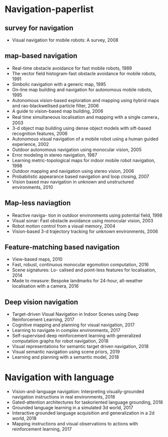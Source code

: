 # Navigation-paperlist

## survey for navigation
- Visual navigation for mobile robots: A survey, 2008

## map-based navigation
- Real-time obstacle avoidance for fast mobile robots, 1989
- The vector field histogram-fast obstacle avoidance for mobile robots, 1991
- Simbolic navigation with a generic map, 1995
- On-line map building and navigation for autonomous mobile robots, 1995
- Autonomous vision-based exploration and mapping using hybrid maps and rao-blackwellised particle filter, 2006
- A guide to vision-based map building, 2006
- Real time simultaneous localisation and mapping with a single camera， 2003
- 3-d object map building using dense object models with sift-based recognition features, 2006
- Autonomous visual navigation of a mobile robot using a human guided experience, 2002
- Outdoor autonomous navigation using monocular vision, 2005
- Error modeling in stereo navigation, 1987
- Learning metric-topological maps for indoor mobile robot navigation, 1998
- Outdoor mapping and navigation using stereo vision, 2006
- Probabilistic appearance based navigation and loop closing, 2007
- Vision based mav navigation in unknown and unstructured environments, 2010

## Map-less naviagtion
- Reactive naviga- tion in outdoor environments using potential field, 1998
- Visual sonar: Fast obstacle avoidance using monocular vision, 2003
- Robot motion control from a visual memory, 2004
- Vision-based 3-d trajectory tracking for unknown environments, 2006

## Feature-matching based navigation
- View-based maps, 2010
- Fast, robust, continuous monocular egomotion computation, 2016
- Scene signatures: Lo- calised and point-less features for localisation, 2014
- Made to measure: Bespoke landmarks for 24-hour, all-weather localisation with a camera, 2016

## Deep vision navigation
- Target-driven Visual Navigation in Indoor Scenes using Deep Reinforcement Learning, 2017
- Cognitive mapping and planning for visual navigation, 2017
- Learning to navigate in complex environments, 2017 
- Self-supervised deep reinforcement learning with generalized computation graphs for robot navigation, 2018
- Visual representations for semantic target driven navigation, 2018
- Visual semantic navigation using scene priors, 2019
- Learning and planning with a semantic model, 2018

# Navigation with language
- Vision-and-language navigation: Interpreting visually-grounded navigation instructions in real environments, 2018
- Gated-attention architectures for taskoriented language grounding, 2018
- Grounded language learning in a simulated 3d world, 2017
- Interactive grounded language acquisition and generalization in a 2d world, 2018
- Mapping instructions and visual observations to actions with reinforcement learning, 2017
